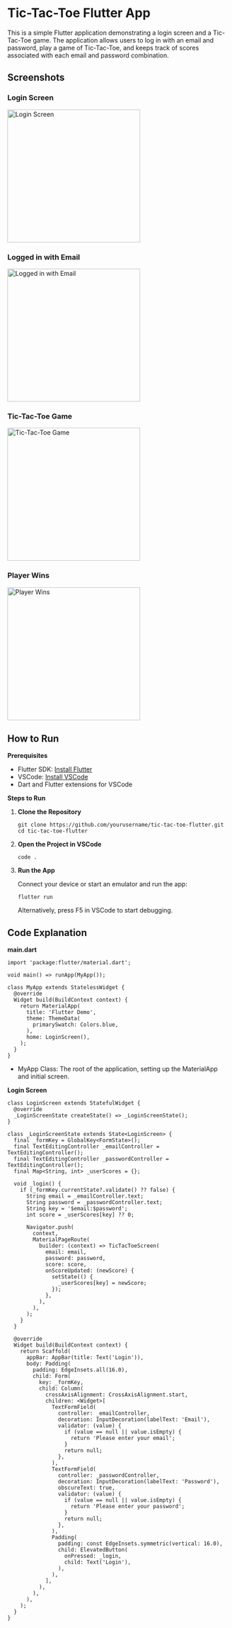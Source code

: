 # Tic-Tac-Toe Flutter App

This is a simple Flutter application demonstrating a login screen and a Tic-Tac-Toe game. The application allows users to log in with an email and password, play a game of Tic-Tac-Toe, and keeps track of scores associated with each email and password combination.


## Screenshots

### Login Screen 

<img src="/screenshots/Login Screen.png" alt="Login Screen" width="300"/>

### Logged in with Email

<img src="/screenshots/Logged in with Email.png" alt="Logged in with Email" width="300"/>

### Tic-Tac-Toe Game

<img src="/screenshots/Tic-Tac-Toe Game.png" alt="Tic-Tac-Toe Game" width="300"/>

### Player Wins

<img src="/screenshots/Player Wins.png" alt="Player Wins" width="300"/>

## How to Run
**Prerequisites**
- Flutter SDK: [Install Flutter](https://flutter.dev/docs/get-started/install)
- VSCode: [Install VSCode](https://code.visualstudio.com/)
- Dart and Flutter extensions for VSCode

**Steps to Run**

1. **Clone the Repository**
    ```
    git clone https://github.com/yourusername/tic-tac-toe-flutter.git
    cd tic-tac-toe-flutter
    ```
2. **Open the Project in VSCode**
    ```
    code .
    ```
3. **Run the App**

    Connect your device or start an emulator and run the app:
    ```
    flutter run
    ```
    Alternatively, press F5 in VSCode to start debugging.

## Code Explanation

**main.dart**

```
import 'package:flutter/material.dart';

void main() => runApp(MyApp());

class MyApp extends StatelessWidget {
  @override
  Widget build(BuildContext context) {
    return MaterialApp(
      title: 'Flutter Demo',
      theme: ThemeData(
        primarySwatch: Colors.blue,
      ),
      home: LoginScreen(),
    );
  }
}
```
- MyApp Class: The root of the application, setting up the MaterialApp and initial screen.

**Login Screen**
```
class LoginScreen extends StatefulWidget {
  @override
  _LoginScreenState createState() => _LoginScreenState();
}

class _LoginScreenState extends State<LoginScreen> {
  final _formKey = GlobalKey<FormState>();
  final TextEditingController _emailController = TextEditingController();
  final TextEditingController _passwordController = TextEditingController();
  final Map<String, int> _userScores = {};

  void _login() {
    if (_formKey.currentState?.validate() ?? false) {
      String email = _emailController.text;
      String password = _passwordController.text;
      String key = '$email:$password';
      int score = _userScores[key] ?? 0;

      Navigator.push(
        context,
        MaterialPageRoute(
          builder: (context) => TicTacToeScreen(
            email: email,
            password: password,
            score: score,
            onScoreUpdated: (newScore) {
              setState(() {
                _userScores[key] = newScore;
              });
            },
          ),
        ),
      );
    }
  }

  @override
  Widget build(BuildContext context) {
    return Scaffold(
      appBar: AppBar(title: Text('Login')),
      body: Padding(
        padding: EdgeInsets.all(16.0),
        child: Form(
          key: _formKey,
          child: Column(
            crossAxisAlignment: CrossAxisAlignment.start,
            children: <Widget>[
              TextFormField(
                controller: _emailController,
                decoration: InputDecoration(labelText: 'Email'),
                validator: (value) {
                  if (value == null || value.isEmpty) {
                    return 'Please enter your email';
                  }
                  return null;
                },
              ),
              TextFormField(
                controller: _passwordController,
                decoration: InputDecoration(labelText: 'Password'),
                obscureText: true,
                validator: (value) {
                  if (value == null || value.isEmpty) {
                    return 'Please enter your password';
                  }
                  return null;
                },
              ),
              Padding(
                padding: const EdgeInsets.symmetric(vertical: 16.0),
                child: ElevatedButton(
                  onPressed: _login,
                  child: Text('Login'),
                ),
              ),
            ],
          ),
        ),
      ),
    );
  }
}
```